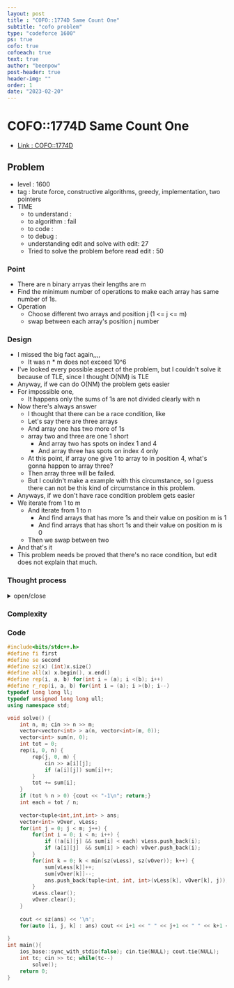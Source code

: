 ```yaml
---
layout: post
title : "COFO::1774D Same Count One"
subtitle: "cofo problem"
type: "codeforce 1600"
ps: true
cofo: true
cofoeach: true
text: true
author: "beenpow"
post-header: true
header-img: ""
order: 1
date: "2023-02-20"
---
```

# COFO::1774D Same Count One
- [Link : COFO::1774D](https://codeforces.com/contest/1774/problem/D)


## Problem 

- level : 1600
- tag : brute force, constructive algorithms, greedy, implementation, two pointers
- TIME
  - to understand    : 
  - to algorithm     : fail
  - to code          : 
  - to debug         : 
  - understanding edit and solve with edit: 27
  - Tried to solve the problem before read edit : 50

### Point
- There are n binary arryas their lengths are m
- Find the minimum number of operations to make each array has same number of 1s.
- Operation
  - Choose different two arrays and position j (1 <= j <= m)
  - swap between each array's position j number

### Design
- I missed the big fact again,,,,
  - It was n * m does not exceed 10^6
- I've looked every possible aspect of the problem, but I couldn't solve it because of TLE, since I thought O(NM) is TLE
- Anyway, if we can do O(NM) the problem gets easier
- For impossible one, 
  - It happens only the sums of 1s are not divided clearly with n
- Now there's always answer
  - I thought that there can be a race condition, like
  - Let's say there are three arrays
  - And array one has two more of 1s
  - array two and three are one 1 short 
    - And array two has spots on index 1 and 4
    - And array three has spots on index 4 only
  - At this point, if array one give 1 to array to in position 4, what's gonna happen to array three?
  - Then array three will be failed.
  - But I couldn't make a example with this circumstance, so I guess there can not be this kind of circumstance in this problem.
- Anyways, if we don't have race condition problem gets easier
- We iterate from 1 to m
  - And iterate from 1 to n
    - And find arrays that has more 1s and their value on position m is 1
    - And find arrays that has short 1s and their value on position m is 0
  - Then we swap between two
- And that's it
- This problem needs be proved that there's no race condition, but edit does not explain that much.

### Thought process

<details>
<summary> open/close </summary>

<!-- above empty line should exist -->
<pre>
. 각 배열에 속한 1의 갯수가 동일해지도록 하는 최소 작업 수를 찾는 것이 목적
	. 일단, tot % n > 0 이면 -1
. 1 과 1을 무의미하게 바꾸지 않는다면, 무조건 최소 작업 수 일듯

. each = tot / n
. 근데, 잘~ 골라야할 듯. 
. 어떤 pos 를 선택해서 바꿔주냐에 따라서 다른 배열에 영향을 줄 듯
. 예를 들어서,
	. 1번 배열에서 2번배열에 1개를 주는데, 줄 수 있는 포지션이 1과 4가 있었음.
		. 근데, 이때 무작위로 1번째에 있는 애를 줌.
	. 근데 만약 3번 배열도 1개가 필요했고, 받을 수 있는 곳이 포지션 1밖에 없다면?
		. 그럼, 1번 배열에서 2번에 4번 포지션을 주고, 3번이 1번 포지션에 받는게 optimal 하게 됨
	-> 근데 위 같은 상황의 예제가 안만들어지네,, 불가능한가?
	
	. [1] 1 1 1
	. [0] 1 1 0
	.  0  0 0 1
	
	
=> 예제가 안 만들어지긴 하는데 일단 넘어가자 시간을 너무 씀

=> 아무튼, 그냥 무작위로 1의 갯수가 each 이상인 곳을 잡고 each 미만인 곳의 array 에 바꿔줄 수 있는 pos에 순서대로 바꿔주면 안될듯함.
=> 그럼 문제가 너무 간단함.
=> 결국, race condition을 어떻게 잘 해결하냐가 관건인 문제인건데,,

-> clear 하게 딱 배분해줄만한 방법이 없을까?
- 1의 갯수가 이미 each 인 곳도 사용할 필요가 있을까?
  - 가지고 있는 1의 포지션을 셔플해야할 필요가 있는 array 가 있을 수 있음.

* 어떻게 접근해야할지 모르겠다.
. 아무 방법이나 생각해보자.
1. vector? 각 index 별로 1과 0의 갯수를 count 
	. 이 갯수는 operation을 아무리 진행해도 변하지 않는다.
	
================================================================
일단 방법이 생각이 안나고, 증명으로 race condition 예제가 안 만들어지니까
갯수 많은 데서 단순하게 옮겨보는 코드를 한번 짜보자.

</pre>

</details>

### Complexity

### Code

```cpp
#include<bits/stdc++.h>
#define fi first
#define se second
#define sz(x) (int)x.size()
#define all(x) x.begin(), x.end()
#define rep(i, a, b) for(int i = (a); i <(b); i++)
#define r_rep(i, a, b) for(int i = (a); i >(b); i--)
typedef long long ll;
typedef unsigned long long ull;
using namespace std;

void solve() {
    int n, m; cin >> n >> m;
    vector<vector<int> > a(n, vector<int>(m, 0));
    vector<int> sum(n, 0);
    int tot = 0;
    rep(i, 0, n) {
        rep(j, 0, m) {
            cin >> a[i][j];
            if (a[i][j]) sum[i]++;
        }
        tot += sum[i];
    }
    if (tot % n > 0) {cout << "-1\n"; return;}
    int each = tot / n;
    
    vector<tuple<int,int,int> > ans;
    vector<int> vOver, vLess;
    for(int j = 0; j < m; j++) {
        for(int i = 0; i < n; i++) {
            if (!a[i][j] && sum[i] < each) vLess.push_back(i);
            if (a[i][j]  && sum[i] > each) vOver.push_back(i);
        }
        for(int k = 0; k < min(sz(vLess), sz(vOver)); k++) {
            sum[vLess[k]]++;
            sum[vOver[k]]--;
            ans.push_back(tuple<int, int, int>(vLess[k], vOver[k], j));
        }
        vLess.clear();
        vOver.clear();
    }
    
    cout << sz(ans) << '\n';
    for(auto [i, j, k] : ans) cout << i+1 << " " << j+1 << " " << k+1 << '\n';
    
}
int main(){
    ios_base::sync_with_stdio(false); cin.tie(NULL); cout.tie(NULL);
    int tc; cin >> tc; while(tc--)
        solve();
    return 0;
}
```
